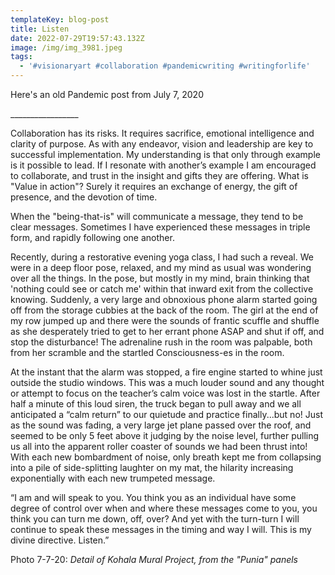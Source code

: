 ```yaml
---
templateKey: blog-post
title: Listen
date: 2022-07-29T19:57:43.132Z
image: /img/img_3981.jpeg
tags:
  - '#visionaryart #collaboration #pandemicwriting #writingforlife'
---
```

Here's an old Pandemic post from July 7, 2020

\_\_\_\_\_\_\_\_\_\_\_\_\_\_\_\__

Collaboration has its risks. It requires sacrifice, emotional intelligence and clarity of purpose. As with any endeavor, vision and leadership are key to successful implementation. My understanding is that only through example is it possible to lead. If I resonate with another’s example I am encouraged to collaborate, and trust in the insight and gifts they are offering. What is "Value in action"? Surely it requires an exchange of energy, the gift of presence, and the devotion of time. 

When the "being-that-is" will communicate a message, they tend to be clear messages. Sometimes I have experienced these messages in triple form, and rapidly following one another. 

Recently, during a restorative evening yoga class, I had such a reveal. We were in a deep floor pose, relaxed, and my mind as usual was wondering over all the things. In the pose, but mostly in my mind, brain thinking that 'nothing could see or catch me' within that inward exit from the collective knowing. Suddenly, a very large and obnoxious phone alarm started going off from the storage cubbies at the back of the room. The girl at the end of my row jumped up and there were the sounds of frantic scuffle and shuffle as she desperately tried to get to her errant phone ASAP and shut if off, and stop the disturbance! The adrenaline rush in the room was palpable, both from her scramble and the startled Consciousness-es in the room. 

At the instant that the alarm was stopped, a fire engine started to whine just outside the studio windows. This was a much louder sound and any thought or attempt to focus on the teacher’s calm voice was lost in the startle. After half a minute of this loud siren, the truck began to pull away and we all anticipated a “calm return” to our quietude and practice finally...but no! Just as the sound was fading, a very large jet plane passed over the roof, and seemed to be only 5 feet above it judging by the noise level, further pulling us all into the apparent roller coaster of sounds we had been thrust into! With each new bombardment of noise, only breath kept me from collapsing into a pile of side-splitting  laughter on my mat, the hilarity increasing exponentially with each new trumpeted message. 

“I am and will speak to you. You think you as an individual have some degree of control over when and where these messages come to you, you think you can turn me down, off, over? And yet with the turn-turn I will continue to speak these messages in the timing and way I will. This is my divine directive. Listen.”

Photo 7-7-20: _Detail of Kohala Mural Project, from the "Punia" panels_
